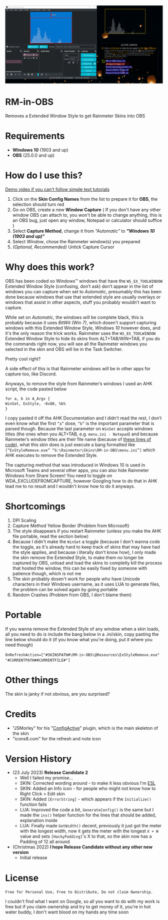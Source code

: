 ![The skin in action, OBS window, example skin and the skin itself](./RM-in-OBS.gif)

# RM-in-OBS
Removes a Extended Window Style to get Rainmeter Skins into OBS

# Requirements
* **Windows 10** (1903 and up)
* **OBS** (25.0.0 and up)

# How do I use this?

[Demo video if you can't follow simple text tutorials](https://streamable.com/0j1e5v)

1. Click on the **Skin Config Names** from the list to prepare it for **OBS**, the selection should turn red
2. Go on OBS, create a new **Window Capture**
( If you don't have any other window OBS can attach to, you won't be able to change anything, this is an OBS bug, just open any window, Notepad or calculator should suffice )
3. Select **Capture Method**, change it from _"Automatic"_ to **_"Windows 10 (1903 and up)"_**
4. Select _Window_, chose the Rainmeter window(s) you prepared
5. _(Optional, Recommended)_ Untick Capture Cursor

# Why does this work?
OBS has been coded so Windows™ windows that have the `WS_EX_TOOLWINDOW` Extended Window Style (confusing, don’t ask) don’t appear in the list of windows you can capture when set to _Automatic_, presumably this has been done because windows that use that extended style are usually overlays or windows that assist in other aspects, stuff you probably wouldn’t want to capture.

While set on _Automatic_, the windows will be complete black, this is probably because it uses _BitWit (Win 7)_, which dosen't support capturing windows with this Extended Window Style, _Windows 10_ however does, and it's the only reason the trick works.
Rainmeter uses the `WS_EX_TOOLWINDOW` Extended Window Style to hide its skins from ALT+TAB/WIN+TAB, if you do the commands right now, you will see all the Rainmeter windows you selected in the skin and OBS will be in the Task Switcher.

Pretty cool right?

A side effect of this is that Rainmeter windows will be in other apps for capture too, like Discord.

Anyways, to remove the style from Rainmeter’s windows I used an AHK script, the code pasted below

```ahk
for a, b in A_Args {
WinSet, ExStyle, -0x80, %b%
}
```

I copy pasted it off the AHK Documentation and I didn’t read the rest, I don’t even know what the first `“a”` dose, `“b”` is the important parameter that is parsed though. Because the last parameter on `WinSet` accepts windows titles (the ones when you ALT+TAB, e.g. `menu.ini - Notepad`) and because Rainmeter’s window titles are their file name (because of [these lines of code](https://github.com/rainmeter/rainmeter/blob/master/Library/Skin.cpp#L272-L276)), what this skin does is just execute a bang formatted like `[“ExStyleRemove.exe” “G:\Rainmeter\Skins\RM-in-OBS\menu.ini”]` which AHK executes to remove the Extended Style.

The capturing method that was introduced in Windows 10 is used in Microsoft Teams and several other apps, you can also hide Rainmeter Windows from Share Screen! You need to toggle on WDA_EXCLUDEFROMCAPTURE, however Googling how to do that in AHK lead me to no result and I wouldn't know how to do it anyways.

# Shortcomings
1. DPI Scaling
2. Capture Method Yellow Border (Problem from Microsoft)
3. The style disappears if you restart Rainmeter (unless you make the AHK file portable, read the section below)
4. Because I didn't make the `WinSet` a toggle (because I don't wanna code the toggle, as it's already hard to keep track of skins that may have had the style applies, and because i literally don't know how), I only made the skin remove the Extended Style, to make them no longer be captured by OBS, unload and load the skins to completly kill the process that hosted the window, this can be easily fixed by someone with patience though, which is not me
5. The skin probably dosen't work for people who have Unicode characters in their Windows username, as it uses LUA to generate files, the problem can be solved again by going portable
6. Random Crashes (Problem from OBS, I don't blame them)

# Portable
If you wanna remove the Extended Style of any window when a skin loads, all you need to do is include the bang below in a .ini/skin, copy pasting the line below should do it (if you know what you're doing, put it where you need though)

`OnRefreshAction=["#SKINSPATH#\RM-in-OBS\@Resources\ExStyleRemove.exe" "#CURRENTPATH##CURRENTFILE#"]`

# Other things
The skin is janky if not obvious, are you surprised?

# Credits
* "JSMorley" for his "[ConfigActive](https://forum.rainmeter.net/viewtopic.php?t=28720#p149824)" plugin, which is the main skeleton of the skin
* "icons8.com" for the refresh and note icon

# Version History
* (23 July 2023) **Release Candidate 2**
  - Well I failed my promise...
  - SKIN: Corrected wording around - to make it less obvious I'm [ESL](https://www.urbandictionary.com/define.php?term=ESL)
  - SKIN: Added an Info icon - for people who might not know how to Right Click > Edit skin
  - SKIN: Added `[ErrorString]` - which appears if the `Initialize()` function fails
  - LUA: Improved the code a bit, `GenerateConfig()` is the same but I made the `ins()` helper function for the lines that should be added, explanation inside
  - LUA: Finally made `GetWidth()` decent, previously it just got the meter with the longest width, now it gets the meter with the longest `X + W` value and sets `[HackyPadding]`'s X to that, so the skin now has a Padding of 12 all around
* (Christmas 2022) **I hope Release Candidate without any other new version**
  - Initial release

# License
`Free for Personal Use, Free to Distribute, Do not claim Ownership.`

I couldn't find what I want on Google, so all you want to do with my work is free but if you claim ownership and try to get money of it, you're in hot water buddy, I don't want blood on my hands any time soon
